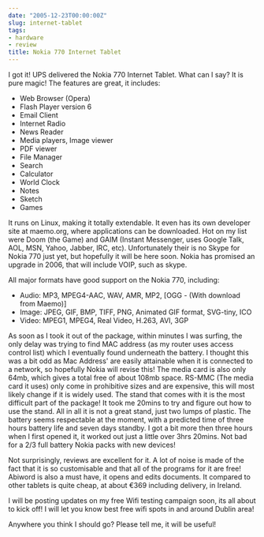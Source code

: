```yaml
---
date: "2005-12-23T00:00:00Z"
slug: internet-tablet
tags:
- hardware
- review
title: Nokia 770 Internet Tablet
---
```


I got it! UPS delivered the Nokia 770 Internet Tablet. What can I say? It is
pure magic! The features are great, it includes:

* Web Browser (Opera) 
* Flash Player version 6
* Email Client
* Internet Radio
* News Reader
* Media players, Image viewer
* PDF viewer
* File Manager
* Search
* Calculator
* World Clock
* Notes
* Sketch
* Games

It runs on Linux, making it totally extendable. It even has its own developer
site at maemo.org, where applications can be downloaded. Hot  on my list were
Doom (the Game) and GAIM (Instant Messenger, uses Google Talk, AOL, MSN,
Yahoo, Jabber, IRC, etc). Unfortunately their is no Skype for Nokia 770 just
yet, but hopefully it will be here soon. Nokia has promised an upgrade in
2006, that will include VOIP, such as skype.

All major formats have good support on the Nokia 770, including: 

* Audio: MP3, MPEG4-AAC, WAV, AMR, MP2, [OGG - (With download from Maemo)]
* Image: JPEG, GIF, BMP, TIFF, PNG, Animated GIF format, SVG-tiny, ICO
* Video: MPEG1, MPEG4, Real Video, H.263, AVI, 3GP


As soon as I took it out of the package, within minutes I was surfing,  the
only delay was trying to find MAC address (as my router uses access  control
list) which I eventually found underneath the battery. I thought this was a
bit odd as Mac Address' are easily attainable when it is connected to a
network, so hopefully Nokia will revise this! The media card is also only
64mb, which gives a total free of about 108mb space. RS-MMC (The media card it
uses) only come in prohibitive sizes and are expensive, this will most likely
change if it is widely used. The stand that comes with it is the most
difficult part of the package! It took me 20mins to try and figure out how to
use the stand. All in all it is not a great stand, just two lumps of plastic.
The battery seems respectable at the moment, with a predicted time of three
hours battery life and seven days standby. I got a bit more then three hours
when I first opened it, it worked out just a little over 3hrs 20mins. Not bad
for a 2/3 full battery Nokia packs with new devices!

Not surprisingly, reviews are excellent for it. A lot of noise is made  of the
fact that it is so customisable and that all of the programs for it are free!
Abiword is also a must have, it opens and edits documents. It compared to
other tablets is quite cheap, at about €369 including delivery, in Ireland.

I will be posting updates on my free Wifi testing campaign soon, its all about
to kick off! I will let you know best free wifi spots in and around Dublin
area!

Anywhere you think I should go? Please tell me, it will be useful!